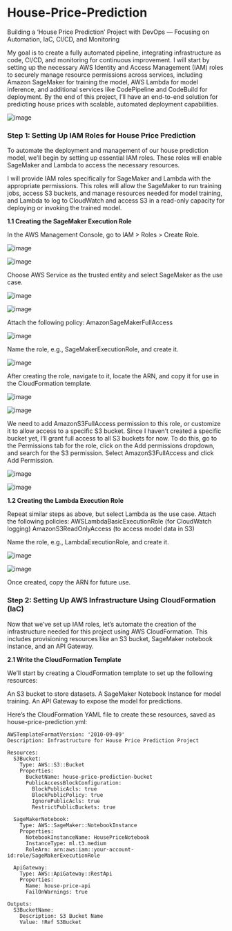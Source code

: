 # House-Price-Prediction
Building a ‘House Price Prediction’ Project with DevOps — Focusing on Automation, IaC, CI/CD, and Monitoring


My goal is to create a fully automated pipeline, integrating infrastructure as code, CI/CD, and monitoring for continuous improvement. I will start by setting up the necessary AWS Identity and Access Management (IAM) roles to securely manage resource permissions across services, including Amazon SageMaker for training the model, AWS Lambda for model inference, and additional services like CodePipeline and CodeBuild for deployment. By the end of this project, I’ll have an end-to-end solution for predicting house prices with scalable, automated deployment capabilities.

![image](https://github.com/user-attachments/assets/7372536a-3e8c-41ea-9820-d0afa0cf2937)

### Step 1: Setting Up IAM Roles for House Price Prediction

To automate the deployment and management of our house prediction model, we’ll begin by setting up essential IAM roles. These roles will enable SageMaker and Lambda to access the necessary resources.

I will provide IAM roles specifically for SageMaker and Lambda with the appropriate permissions. This roles will allow the SageMaker to run training jobs, access S3 buckets, and manage resources needed for model training, and Lambda to log to CloudWatch and access S3 in a read-only capacity for deploying or invoking the trained model.

<b><l>1.1 Creating the SageMaker Execution Role</l></b>

In the AWS Management Console, go to IAM > Roles > Create Role.

![image](https://github.com/user-attachments/assets/0203a6dd-18b5-4de1-bd10-54113e32fda9)

![image](https://github.com/user-attachments/assets/3da1f77e-d4b7-420f-8602-0e6ccfd01b3d)

Choose AWS Service as the trusted entity and select SageMaker as the use case.

![image](https://github.com/user-attachments/assets/4970220b-879a-4f29-a851-dc8a1a91351f)

![image](https://github.com/user-attachments/assets/62e757c2-70af-41db-b9ad-8b155d818323)

Attach the following policy: AmazonSageMakerFullAccess

![image](https://github.com/user-attachments/assets/37e1420f-06b4-46d3-bfd3-1c2960c57f04)

Name the role, e.g., SageMakerExecutionRole, and create it.

![image](https://github.com/user-attachments/assets/51d38886-377b-4942-b990-1f555a76617f)


After creating the role, navigate to it, locate the ARN, and copy it for use in the CloudFormation template.

![image](https://github.com/user-attachments/assets/128c6189-65b4-4ad9-9a3e-e660f7b96483)

![image](https://github.com/user-attachments/assets/658a84c8-5918-4901-9303-9d3763f55350)

We need to add AmazonS3FullAccess permission to this role, or customize it to allow access to a specific S3 bucket. Since I haven’t created a specific bucket yet, I’ll grant full access to all S3 buckets for now. To do this, go to the Permissions tab for the role, click on the Add permissions dropdown, and search for the S3 permission. Select AmazonS3FullAccess and click Add Permission.

![image](https://github.com/user-attachments/assets/10783311-0539-4f29-946f-d15fa58c5946)

![image](https://github.com/user-attachments/assets/df518819-630d-4032-9f0c-04e35d408e05)

<l><b>1.2 Creating the Lambda Execution Role</b></l>

Repeat similar steps as above, but select Lambda as the use case. Attach the following policies:
AWSLambdaBasicExecutionRole (for CloudWatch logging)
AmazonS3ReadOnlyAccess (to access model data in S3)

Name the role, e.g., LambdaExecutionRole, and create it.

![image](https://github.com/user-attachments/assets/31c9cd40-f1f2-46a4-9bcd-86768bc883fa)

![image](https://github.com/user-attachments/assets/5d285061-b49a-4099-8e8e-c3df3e235f1a)

Once created, copy the ARN for future use.

### Step 2: Setting Up AWS Infrastructure Using CloudFormation (IaC)


Now that we’ve set up IAM roles, let’s automate the creation of the infrastructure needed for this project using AWS CloudFormation. This includes provisioning resources like an S3 bucket, SageMaker notebook instance, and an API Gateway.

<l><b>2.1 Write the CloudFormation Template</b></l>

We’ll start by creating a CloudFormation template to set up the following resources:

An S3 bucket to store datasets.
A SageMaker Notebook Instance for model training.
An API Gateway to expose the model for predictions.

Here’s the CloudFormation YAML file to create these resources, saved as house-price-prediction.yml:

```
AWSTemplateFormatVersion: '2010-09-09'
Description: Infrastructure for House Price Prediction Project

Resources:
  S3Bucket:
    Type: AWS::S3::Bucket
    Properties:
      BucketName: house-price-prediction-bucket
      PublicAccessBlockConfiguration:
        BlockPublicAcls: true
        BlockPublicPolicy: true
        IgnorePublicAcls: true
        RestrictPublicBuckets: true

  SageMakerNotebook:
    Type: AWS::SageMaker::NotebookInstance
    Properties:
      NotebookInstanceName: HousePriceNotebook
      InstanceType: ml.t3.medium
      RoleArn: arn:aws:iam::your-account-id:role/SageMakerExecutionRole

  ApiGateway:
    Type: AWS::ApiGateway::RestApi
    Properties:
      Name: house-price-api
      FailOnWarnings: true

Outputs:
  S3BucketName:
    Description: S3 Bucket Name
    Value: !Ref S3Bucket
```



